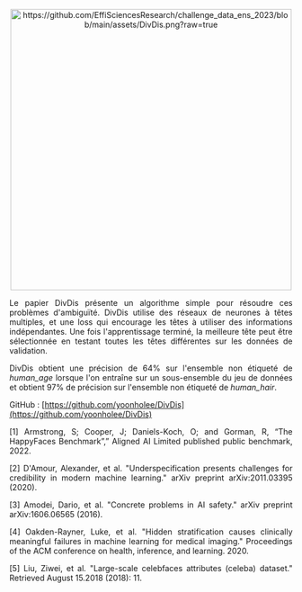 [<p align="center"><img src="https://github.com/EffiSciencesResearch/challenge_data_ens_2023/blob/main/assets/DivDis.png?raw=true" alt="https://github.com/EffiSciencesResearch/challenge_data_ens_2023/blob/main/assets/DivDis.png?raw=true" style="width:500px;"/></p>](https://github.com/EffiSciencesResearch/challenge_data_ens_2023/blob/main/assets/DivDis.png?raw=true)

<p align="justify">Le papier DivDis présente un algorithme simple pour résoudre ces problèmes d'ambiguïté. DivDis utilise des réseaux de neurones à têtes multiples, et une loss qui encourage les têtes à utiliser des informations indépendantes. Une fois l'apprentissage terminé, la meilleure tête peut être sélectionnée en testant toutes les têtes différentes sur les données de validation.</p>

<p align="justify">DivDis obtient une précision de 64% sur l'ensemble non étiqueté de <em>human_age</em> lorsque l'on entraîne sur un sous-ensemble du jeu de données et obtient 97% de précision sur l'ensemble non étiqueté de <em>human_hair</em>.</p>

GitHub : [https://github.com/yoonholee/DivDis](https://github.com/yoonholee/DivDis)



<p align="justify">[1] Armstrong, S; Cooper, J; Daniels-Koch, O; and Gorman, R, “The HappyFaces Benchmark”,” Aligned AI Limited published public benchmark, 2022.</p>

<p align="justify">[2] D'Amour, Alexander, et al. "Underspecification presents challenges for credibility in modern machine learning." arXiv preprint arXiv:2011.03395 (2020).</p>	

<p align="justify">[3] Amodei, Dario, et al. "Concrete problems in AI safety." arXiv preprint arXiv:1606.06565 (2016).</p>

<p align="justify">[4] Oakden-Rayner, Luke, et al. "Hidden stratification causes clinically meaningful failures in machine learning for medical imaging." Proceedings of the ACM conference on health, inference, and learning. 2020.</p>

<p align="justify">[5] Liu, Ziwei, et al. "Large-scale celebfaces attributes (celeba) dataset." Retrieved August 15.2018 (2018): 11.</p>

